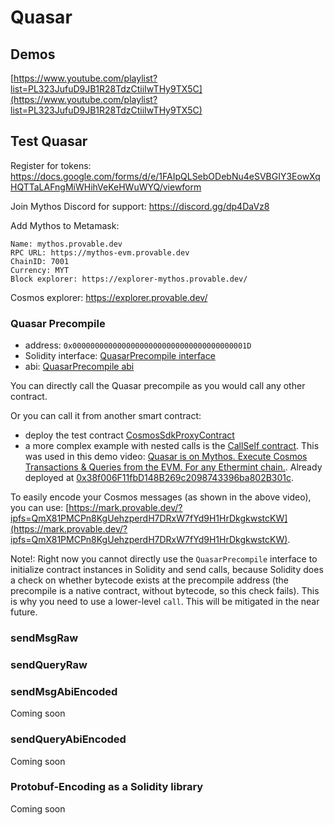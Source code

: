 # Quasar

## Demos

[https://www.youtube.com/playlist?list=PL323JufuD9JB1R28TdzCtiiIwTHy9TX5C](https://www.youtube.com/playlist?list=PL323JufuD9JB1R28TdzCtiiIwTHy9TX5C)


## Test Quasar

Register for tokens: https://docs.google.com/forms/d/e/1FAIpQLSebODebNu4eSVBGIY3EowXqHQTTaLAFngMiWHihVeKeHWuWYQ/viewform

Join Mythos Discord for support: https://discord.gg/dp4DaVz8

Add Mythos to Metamask:

```
Name: mythos.provable.dev
RPC URL: https://mythos-evm.provable.dev
ChainID: 7001
Currency: MYT
Block explorer: https://explorer-mythos.provable.dev/
```

Cosmos explorer: https://explorer.provable.dev/

### Quasar Precompile

- address: `0x000000000000000000000000000000000000001D`
- Solidity interface: [QuasarPrecompile interface](./CosmosSdkInterface.sol)
- abi: [QuasarPrecompile abi](./CosmosSdkAbi.json)

You can directly call the Quasar precompile as you would call any other contract.

Or you can call it from another smart contract:
* deploy the test contract [CosmosSdkProxyContract](./test/ProxyContract.sol)
* a more complex example with nested calls is the [CallSelf contract](./test/RecursiveProxyContract.sol). This was used in this demo video: [Quasar is on Mythos. Execute Cosmos Transactions & Queries from the EVM. For any Ethermint chain.](https://youtu.be/COu5Olszhtg). Already deployed at [0x38f006F11fbD148B269c2098743396ba802B301c](https://explorer-mythos.provable.dev/address/0x38f006F11fbD148B269c2098743396ba802B301c).

To easily encode your Cosmos messages (as shown in the above video), you can use: [https://mark.provable.dev/?ipfs=QmX81PMCPn8KgUehzperdH7DRxW7fYd9H1HrDkgkwstcKW](https://mark.provable.dev/?ipfs=QmX81PMCPn8KgUehzperdH7DRxW7fYd9H1HrDkgkwstcKW).

Note!: Right now you cannot directly use the `QuasarPrecompile` interface to initialize contract instances in Solidity and send calls, because Solidity does a check on whether bytecode exists at the precompile address (the precompile is a native contract, without bytecode, so this check fails). This is why you need to use a lower-level `call`. This will be mitigated in the near future.

### sendMsgRaw

### sendQueryRaw

### sendMsgAbiEncoded

Coming soon

### sendQueryAbiEncoded

Coming soon

### Protobuf-Encoding as a Solidity library

Coming soon
